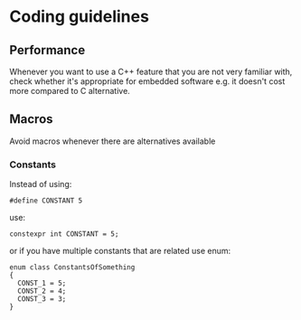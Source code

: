 # Coding guidelines

## Performance
Whenever you want to use a C++ feature that you are not very familiar with, check whether it's appropriate for 
embedded software e.g. it doesn't cost more compared to C alternative.

## Macros
Avoid macros whenever there are alternatives available

### Constants
Instead of using:
```
#define CONSTANT 5
```
use:
```
constexpr int CONSTANT = 5;
```
or if you have multiple constants that are related use enum:
```
enum class ConstantsOfSomething
{
  CONST_1 = 5;
  CONST_2 = 4;
  CONST_3 = 3;
}
```
